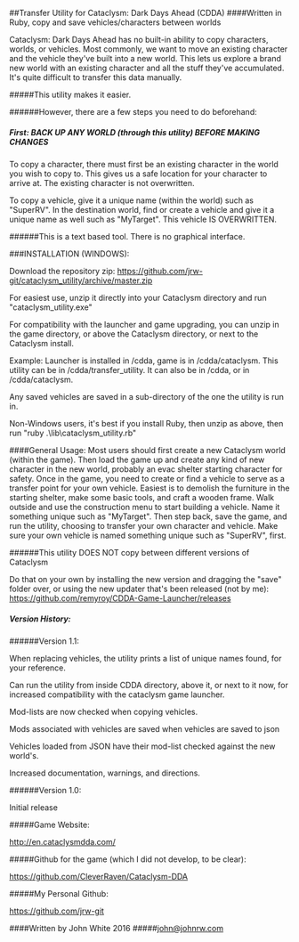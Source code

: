 ##Transfer Utility for Cataclysm: Dark Days Ahead (CDDA)
####Written in Ruby, copy and save vehicles/characters between worlds

Cataclysm: Dark Days Ahead has no built-in ability to copy characters, worlds, or vehicles.
Most commonly, we want to move an existing character and the vehicle they've built into a new world.
This lets us explore a brand new world with an existing character and all the stuff they've accumulated.
It's quite difficult to transfer this data manually.

#####This utility makes it easier.

######However, there are a few steps you need to do beforehand:

##### First: BACK UP ANY WORLD (through this utility) BEFORE MAKING CHANGES

To copy a character, there must first be an existing character in the world you wish to copy to.
This gives us a safe location for your character to arrive at. The existing character is not overwritten.

To copy a vehicle, give it a unique name (within the world) such as "SuperRV". In the destination
world, find or create a vehicle and give it a unique name as well such as "MyTarget".
This vehicle IS OVERWRITTEN.

######This is a text based tool. There is no graphical interface.

###INSTALLATION (WINDOWS):

Download the repository zip:
https://github.com/jrw-git/cataclysm_utility/archive/master.zip

For easiest use, unzip it directly into your Cataclysm directory
and run "cataclysm_utility.exe"

For compatibility with the launcher and game upgrading,
you can unzip in the game directory,
or above the Cataclysm directory,
or next to the Cataclysm install.

Example: Launcher is installed in /cdda, game is in /cdda/cataclysm.
This utility can be in /cdda/transfer_utility.
It can also be in /cdda, or in /cdda/cataclysm.

Any saved vehicles are saved in a sub-directory of the one the utility is run in.

Non-Windows users, it's best if you install Ruby, then
unzip as above, then run
"ruby .\lib\cataclysm_utility.rb"

####General Usage:
Most users should first create a new Cataclysm world (within the game). Then load the game up and create
any kind of new character in the new world, probably an evac shelter starting character for safety.
Once in the game, you need to create or find a vehicle to serve as a transfer point for your own vehicle.
Easiest is to demolish the furniture in the starting shelter, make some basic tools, and craft a wooden frame.
Walk outside and use the construction menu to start building a vehicle. Name it something unique
such as "MyTarget". Then step back, save the game, and run the utility, choosing to transfer your own
character and vehicle. Make sure your own vehicle is named something unique such as "SuperRV", first.

######This utility DOES NOT copy between different versions of Cataclysm

Do that on your own by installing the new version and dragging the "save" folder over,
or using the new updater that's been released (not by me):
 https://github.com/remyroy/CDDA-Game-Launcher/releases


##### Version History:

######Version 1.1:

When replacing vehicles, the utility prints a list of unique names found, for
your reference.

Can run the utility from inside CDDA directory, above it, or next to it now,
for increased compatibility with the cataclysm game launcher.

Mod-lists are now checked when copying vehicles.

Mods associated with vehicles are saved when vehicles are saved to json

Vehicles loaded from JSON have their mod-list checked against the new world's.

Increased documentation, warnings, and directions.

######Version 1.0:

Initial release


#####Game Website:

http://en.cataclysmdda.com/


#####Github for the game (which I did not develop, to be clear):

https://github.com/CleverRaven/Cataclysm-DDA


#####My Personal Github:

https://github.com/jrw-git


####Written by John White 2016
#####john@johnrw.com
